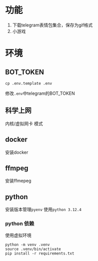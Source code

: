
# 功能

1. 下载telegram表情包集合，保存为gif格式
2. 小游戏

# 环境
## BOT_TOKEN
``` shell
cp .env.template .env
```
修改`.env`中telegram的BOT_TOKEN

## 科学上网
内核/虚拟网卡 模式

## docker
安装docker

## ffmpeg
安装ffmepeg

## python
安装版本管理`pyenv` 使用`python 3.12.4`

### python 依赖
使用虚拟环境
``` shell
python -m venv .venv
source .venv/bin/activate
pip install -r requirements.txt
```
